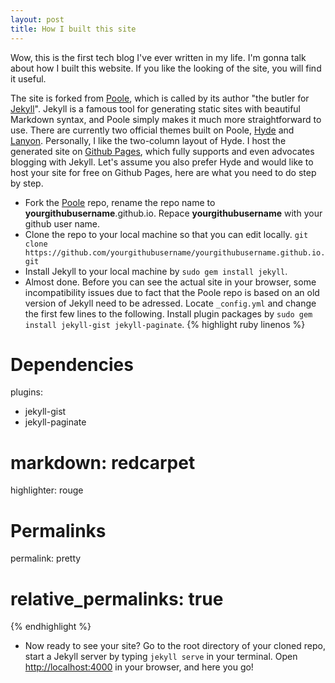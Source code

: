 ```yaml
---
layout: post
title: How I built this site
---
```


Wow, this is the first tech blog I've ever written in my life. I'm gonna talk about how I built this website. If you like the looking of the site, you will find it useful.

The site is forked from [Poole](https://github.com/poole), which is called by its author "the butler for [Jekyll](https://jekyllrb.com/)". Jekyll is a famous tool for generating static sites with beautiful Markdown syntax, and Poole simply makes it much more straightforward to use. There are currently two official themes built on Poole, [Hyde](http://hyde.getpoole.com/) and [Lanyon](http://lanyon.getpoole.com/). Personally, I like the two-column layout of Hyde. I host the generated site on [Github Pages](https://pages.github.com/), which fully supports and even advocates blogging with Jekyll. Let's assume you also prefer Hyde and would like to host your site for free on Github Pages, here are what you need to do step by step.

* Fork the [Poole](https://github.com/poole) repo, rename the repo name to **yourgithubusername**.github.io. Repace **yourgithubusername** with your github user name. 
* Clone the repo to your local machine so that you can edit locally. 
`git clone https://github.com/yourgithubusername/yourgithubusername.github.io.git`
* Install Jekyll to your local machine by `sudo gem install jekyll`. 
* Almost done. Before you can see the actual site in your browser, some incompatibility issues due to fact that the Poole repo is based on an old version of Jekyll need to be adressed. Locate `_config.yml` and change the first few lines to the following. Install plugin packages by `sudo gem install jekyll-gist jekyll-paginate`.
{% highlight ruby linenos %}
# Dependencies
plugins:
  - jekyll-gist
  - jekyll-paginate

# markdown:         redcarpet
highlighter:      rouge

# Permalinks
permalink:        pretty
# relative_permalinks: true
{% endhighlight %}
* Now ready to see your site? Go to the root directory of your cloned repo, start a Jekyll server by typing `jekyll serve` in your terminal. Open [http://localhost:4000](http://localhost:4000) in your browser, and here you go!







